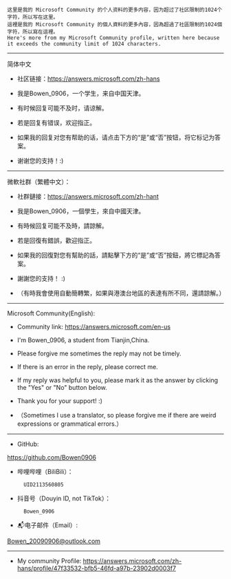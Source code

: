 	这里是我的 Microsoft Community 的个人资料的更多内容，因为超过了社区限制的1024个字符，所以写在这里。
	這裡是我的 Microsoft Community 的個人資料的更多內容，因為超過了社區限制的1024個字符，所以寫在這裡。
	Here's more from my Microsoft Community profile, written here because it exceeds the community limit of 1024 characters.
-----------------------------------------------------------------------------------------------------------
简体中文

- 社区链接：https://answers.microsoft.com/zh-hans

- 我是Bowen_0906，一个学生，来自中国天津。

- 有时候回复可能不及时，请谅解。

- 若是回复有错误，欢迎指正。

- 如果我的回复对您有帮助的话，请点击下方的“是”或“否”按钮，将它标记为答案。

- 谢谢您的支持！:)
-----------------------------------------------------------------------------------------------------------
微軟社群（繁體中文）：

- 社群鏈接：https://answers.microsoft.com/zh-hant

- 我是Bowen_0906，一個學生，來自中國天津。

- 有時候回复可能不及時，請諒解。

- 若是回復有錯誤，歡迎指正。

- 如果我的回復對您有幫助的話，請點擊下方的“是”或“否”按鈕，將它標記為答案。

- 謝謝您的支持！ :)

- （有時我會使用自動簡轉繁，如果與港澳台地區的表達有所不同，還請諒解。）
-----------------------------------------------------------------------------------------------------------
Microsoft Community(English):

- Community link: https://answers.microsoft.com/en-us

- I'm Bowen_0906, a student from Tianjin,China.

- Please forgive me sometimes the reply may not be timely.

- If there is an error in the reply, please correct me.

- If my reply was helpful to you, please mark it as the answer by clicking the "Yes" or "No" button below.

- Thank you for your support! :)

- （Sometimes I use a translator, so please forgive me if there are weird expressions or grammatical errors.）

-----------------------------------------------------------------------------------------------------------
- GitHub: 
		
https://github.com/Bowen0906

- 哔哩哔哩（BiliBili）：
	
		UID2113560805

- 抖音号（Douyin ID, not TikTok）：
	
		Bowen_0906
	
- 📬电子邮件（Email）: 

Bowen_20090906@outlook.com

-----------------------------------------------------------------------------------------------------------

- My community Profile: 
	https://answers.microsoft.com/zh-hans/profile/47f33532-bfb5-46fd-a97b-23902d0003f7
